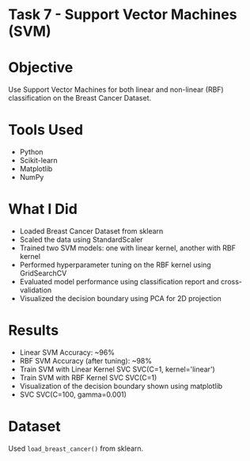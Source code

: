 # Task 7 - Support Vector Machines (SVM)

# Objective
Use Support Vector Machines for both linear and non-linear (RBF) classification on the Breast Cancer Dataset.

# Tools Used
- Python
- Scikit-learn
- Matplotlib
- NumPy

# What I Did
- Loaded Breast Cancer Dataset from sklearn
- Scaled the data using StandardScaler
- Trained two SVM models: one with linear kernel, another with RBF kernel
- Performed hyperparameter tuning on the RBF kernel using GridSearchCV
- Evaluated model performance using classification report and cross-validation
- Visualized the decision boundary using PCA for 2D projection

# Results
- Linear SVM Accuracy: ~96%
- RBF SVM Accuracy (after tuning): ~98%
- Train SVM with Linear Kernel
   SVC
  SVC(C=1, kernel='linear')
- Train SVM with RBF Kernel
     SVC
  SVC(C=1)
- Visualization of the decision boundary shown using matplotlib
- SVC
  SVC(C=100, gamma=0.001)
  
# Dataset
Used `load_breast_cancer()` from sklearn.

